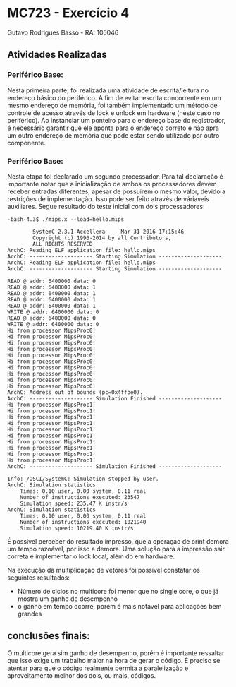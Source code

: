# MC723 - Exercício 4 
Gutavo Rodrigues Basso - RA: 105046

## Atividades Realizadas
### Periférico Base:
Nesta primeira parte, foi realizada uma atividade de escrita/leitura no endereço básico do periférico. A fim de evitar escrita concorrente em um mesmo endereço de memória, foi também implementado um método de controle de acesso através de lock e unlock em hardware (neste caso no periférico).
Ao instanciar um ponteiro para o endereço base do registrador, é necessário garantir que ele aponta para o endereço correto e não apra um outro endereço de memória que pode estar sendo utilizado por outro componente.

### Periférico Base:
Nesta etapa foi declarado um segundo processador. Para tal declaração é importante notar que a inicialização de ambos os processadores devem receber entradas diferentes, apesar de possuirem o mesmo valor, devido a restrições de implementação. Isso pode ser feito através de váriaveis auxiliares.
Segue resultado do teste inicial com dois processadores:
```
-bash-4.3$ ./mips.x --load=hello.mips

        SystemC 2.3.1-Accellera --- Mar 31 2016 17:15:46
        Copyright (c) 1996-2014 by all Contributors,
        ALL RIGHTS RESERVED
ArchC: Reading ELF application file: hello.mips
ArchC: -------------------- Starting Simulation --------------------
ArchC: Reading ELF application file: hello.mips
ArchC: -------------------- Starting Simulation --------------------

READ @ addr: 6400000 data: 0
READ @ addr: 6400000 data: 1
READ @ addr: 6400000 data: 1
READ @ addr: 6400000 data: 1
READ @ addr: 6400000 data: 1
WRITE @ addr: 6400000 data: 0
READ @ addr: 6400000 data: 0
WRITE @ addr: 6400000 data: 0
Hi from processor MipsProc0!
Hi from processor MipsProc0!
Hi from processor MipsProc0!
Hi from processor MipsProc0!
Hi from processor MipsProc0!
Hi from processor MipsProc0!
Hi from processor MipsProc0!
Hi from processor MipsProc0!
Hi from processor MipsProc0!
Hi from processor MipsProc0!
ArchC: Address out of bounds (pc=0x4ffbe0).
ArchC: -------------------- Simulation Finished --------------------
Hi from processor MipsProc1!
Hi from processor MipsProc1!
Hi from processor MipsProc1!
Hi from processor MipsProc1!
Hi from processor MipsProc1!
Hi from processor MipsProc1!
Hi from processor MipsProc1!
Hi from processor MipsProc1!
Hi from processor MipsProc1!
Hi from processor MipsProc1!
ArchC: -------------------- Simulation Finished --------------------

Info: /OSCI/SystemC: Simulation stopped by user.
ArchC: Simulation statistics
    Times: 0.10 user, 0.00 system, 0.11 real
    Number of instructions executed: 23547
    Simulation speed: 235.47 K instr/s
ArchC: Simulation statistics
    Times: 0.10 user, 0.00 system, 0.11 real
    Number of instructions executed: 1021940
    Simulation speed: 10219.40 K instr/s
```

É possível perceber do resultado impresso, que a operaçào de print demora um tempo razoável, por isso a demora. Uma solução para a impressão sair correta é implementar o lock local, além do em hardware.

Na execução da multiplicação de vetores foi possível constatar os seguintes resultados:
- Número de ciclos no multicore foi menor que no single core, o que já mostra um ganho de desempenho
- o ganho em tempo ocorre, porém é mais notável para aplicações bem grandes

## conclusões finais:
O multicore gera sim ganho de desempenho, porém é importante ressaltar que isso exige um trabalho maior na hora de gerar o código. É preciso se atentar para que o código realmente permita a paralelização e aproveitamento melhor dos dois, ou mais, códigos.